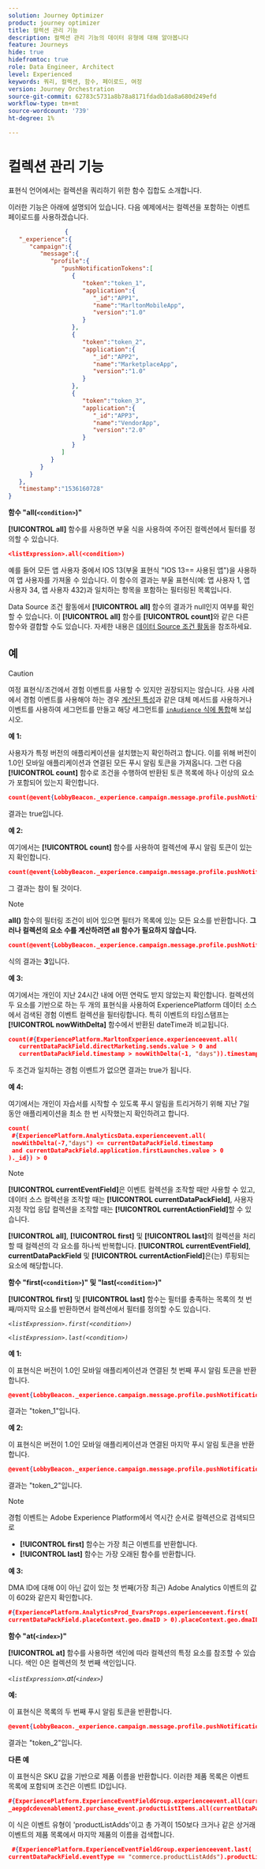 ```yaml
---
solution: Journey Optimizer
product: journey optimizer
title: 컬렉션 관리 기능
description: 컬렉션 관리 기능의 데이터 유형에 대해 알아봅니다
feature: Journeys
hide: true
hidefromtoc: true
role: Data Engineer, Architect
level: Experienced
keywords: 쿼리, 컬렉션, 함수, 페이로드, 여정
version: Journey Orchestration
source-git-commit: 62783c5731a8b78a8171fdadb1da8a680d249efd
workflow-type: tm+mt
source-wordcount: '739'
ht-degree: 1%

---
```


# 컬렉션 관리 기능

표현식 언어에서는 컬렉션을 쿼리하기 위한 함수 집합도 소개합니다.

이러한 기능은 아래에 설명되어 있습니다. 다음 예제에서는 컬렉션을 포함하는 이벤트 페이로드를 사용하겠습니다.

```json
                { 
   "_experience":{ 
      "campaign":{ 
         "message":{ 
            "profile":{ 
               "pushNotificationTokens":[ 
                  { 
                     "token":"token_1",
                     "application":{ 
                        "_id":"APP1",
                        "name":"MarltonMobileApp",
                        "version":"1.0"
                     }
                  },
                  { 
                     "token":"token_2",
                     "application":{ 
                        "_id":"APP2",
                        "name":"MarketplaceApp",
                        "version":"1.0"
                     }
                  },
                  { 
                     "token":"token_3",
                     "application":{ 
                        "_id":"APP3",
                        "name":"VendorApp",
                        "version":"2.0"
                     }
                  }
               ]
            }
         }
      }
   },
   "timestamp":"1536160728"
}
```

**함수 &quot;all(`<condition>`)&quot;**

**[!UICONTROL all]** 함수를 사용하면 부울 식을 사용하여 주어진 컬렉션에서 필터를 정의할 수 있습니다.

```json
<listExpression>.all(<condition>)
```

예를 들어 모든 앱 사용자 중에서 IOS 13(부울 표현식 &quot;IOS 13== 사용된 앱&quot;)을 사용하여 앱 사용자를 가져올 수 있습니다. 이 함수의 결과는 부울 표현식(예: 앱 사용자 1, 앱 사용자 34, 앱 사용자 432)과 일치하는 항목을 포함하는 필터링된 목록입니다.

Data Source 조건 활동에서 **[!UICONTROL all]** 함수의 결과가 null인지 여부를 확인할 수 있습니다. 이 **[!UICONTROL all]** 함수를 **[!UICONTROL count]**&#x200B;와 같은 다른 함수와 결합할 수도 있습니다. 자세한 내용은 [데이터 Source 조건 활동](../condition-activity.md#data_source_condition)을 참조하세요.


## 예

>[!CAUTION]
>
>여정 표현식/조건에서 경험 이벤트를 사용할 수 있지만 권장되지는 않습니다. 사용 사례에서 경험 이벤트를 사용해야 하는 경우 [계산된 특성](../../audience/computed-attributes.md)과 같은 대체 메서드를 사용하거나 이벤트를 사용하여 세그먼트를 만들고 해당 세그먼트를 [`inAudience` 식에 통합](../../building-journeys/functions/functioninaudience.md)해 보십시오.

**예 1:**

사용자가 특정 버전의 애플리케이션을 설치했는지 확인하려고 합니다. 이를 위해 버전이 1.0인 모바일 애플리케이션과 연결된 모든 푸시 알림 토큰을 가져옵니다. 그런 다음 **[!UICONTROL count]** 함수로 조건을 수행하여 반환된 토큰 목록에 하나 이상의 요소가 포함되어 있는지 확인합니다.

```json
count(@event{LobbyBeacon._experience.campaign.message.profile.pushNotificationTokens.all(currentEventField.application.version == "1.0").token}) > 0
```

결과는 true입니다.

**예 2:**

여기에서는 **[!UICONTROL count]** 함수를 사용하여 컬렉션에 푸시 알림 토큰이 있는지 확인합니다.

```json
count(@event{LobbyBeacon._experience.campaign.message.profile.pushNotificationTokens.all().token}) > 0
```

그 결과는 참이 될 것이다.

<!--Alternatively, you can check if there is no token in the collection:

   ```json
   count(@event{LobbyBeacon._experience.campaign.message.profile.pushNotificationTokens.all().token}) == 0
   ```

The result will be false.

Here we use the count function in a condition to count the number of push notification tokens in the event.

`count(@event{LobbyBeacon._experience.campaign.message.profile.pushNotificationTokens.all().token})`

The result is true.

Note that when the condition in the **all()** function is empty, the filter will return all the elements in the list. Hence, the expression above is equivalent to:

`count(@event{LobbyBeacon._experience.campaign.message.profile.pushNotificationTokens.application.name})`

In both cases, the result of the expression is **3**.

A query of experience events recorded on the Adobe Experience Platform may or may not include the current event that triggered the current Journey. This will depend on the relative processing time with which [!DNL Journey Orchestration] sees an event and started evaluating conditions, versus the time it takes for that event to be ingested into the Adobe Experience Platform. For example, when using the .all() syntax to query experience events from the Adobe Experience Platform, we recommend enforcing the exclusion of the current event (by requiring an
earlier timestamp) in order to only consider prior events.-->

>[!NOTE]
>
>**all()** 함수의 필터링 조건이 비어 있으면 필터가 목록에 있는 모든 요소를 반환합니다. **그러나 컬렉션의 요소 수를 계산하려면 all 함수가 필요하지 않습니다.**


```json
count(@event{LobbyBeacon._experience.campaign.message.profile.pushNotificationTokens.token})
```

식의 결과는 **3**&#x200B;입니다.

**예 3:**

여기에서는 개인이 지난 24시간 내에 어떤 연락도 받지 않았는지 확인합니다. 컬렉션의 두 요소를 기반으로 하는 두 개의 표현식을 사용하여 ExperiencePlatform 데이터 소스에서 검색된 경험 이벤트 컬렉션을 필터링합니다. 특히 이벤트의 타임스탬프는 **[!UICONTROL nowWithDelta]** 함수에서 반환된 dateTime과 비교됩니다.

```json
count(#{ExperiencePlatform.MarltonExperience.experienceevent.all(
   currentDataPackField.directMarketing.sends.value > 0 and
   currentDataPackField.timestamp > nowWithDelta(-1, "days")).timestamp}) == 0
```

두 조건과 일치하는 경험 이벤트가 없으면 결과는 true가 됩니다.

**예 4:**

여기에서는 개인이 자습서를 시작할 수 있도록 푸시 알림을 트리거하기 위해 지난 7일 동안 애플리케이션을 최소 한 번 시작했는지 확인하려고 합니다.

```json
count(
 #{ExperiencePlatform.AnalyticsData.experienceevent.all(
 nowWithDelta(-7,"days") <= currentDataPackField.timestamp
 and currentDataPackField.application.firstLaunches.value > 0
)._id}) > 0
```

<!--**"All + Count" example 4:** here we use the count function in a boolean expression to see if there is push notification tokens in the collection.

`count(@event{LobbyBeacon._experience.campaign.message.profile.pushNotificationTokens.all().application.name}) > 0`

The result will be:

`true`

Alternatively, you can check if there is NO token in the collection:

`count(@event{LobbyBeacon._experience.campaign.message.profile.pushNotificationTokens.all().application.name}) =0`

The result will be:

`false`-->

>[!NOTE]
>
>**[!UICONTROL currentEventField]**&#x200B;은 이벤트 컬렉션을 조작할 때만 사용할 수 있고, 데이터 소스 컬렉션을 조작할 때는 **[!UICONTROL currentDataPackField]**, 사용자 지정 작업 응답 컬렉션을 조작할 때는 **[!UICONTROL currentActionField]**&#x200B;할 수 있습니다.
>
>**[!UICONTROL all]**, **[!UICONTROL first]** 및 **[!UICONTROL last]**&#x200B;의 컬렉션을 처리할 때 컬렉션의 각 요소를 하나씩 반복합니다. **[!UICONTROL currentEventField]**, **currentDataPackField** 및 **[!UICONTROL currentActionField]**&#x200B;은(는) 루핑되는 요소에 해당합니다.

**함수 &quot;first(`<condition>`)&quot; 및 &quot;last(`<condition>`)&quot;**

**[!UICONTROL first]** 및 **[!UICONTROL last]** 함수는 필터를 충족하는 목록의 첫 번째/마지막 요소를 반환하면서 컬렉션에서 필터를 정의할 수도 있습니다.

_`<listExpression>.first(<condition>)`_

_`<listExpression>.last(<condition>)`_

**예 1:**

이 표현식은 버전이 1.0인 모바일 애플리케이션과 연결된 첫 번째 푸시 알림 토큰을 반환합니다.

```json
@event{LobbyBeacon._experience.campaign.message.profile.pushNotificationTokens.first(currentEventField.application.version == "1.0").token
```

결과는 &quot;token_1&quot;입니다.

**예 2:**

이 표현식은 버전이 1.0인 모바일 애플리케이션과 연결된 마지막 푸시 알림 토큰을 반환합니다.

```json
@event{LobbyBeacon._experience.campaign.message.profile.pushNotificationTokens.last(currentEventField.application.version == "1.0").token}
```

결과는 &quot;token_2&quot;입니다.

>[!NOTE]
>
>경험 이벤트는 Adobe Experience Platform에서 역시간 순서로 컬렉션으로 검색되므로
>
>* **[!UICONTROL first]** 함수는 가장 최근 이벤트를 반환합니다.
>* **[!UICONTROL last]** 함수는 가장 오래된 함수를 반환합니다.

**예 3:**

DMA ID에 대해 0이 아닌 값이 있는 첫 번째(가장 최근) Adobe Analytics 이벤트의 값이 602와 같은지 확인합니다.

```json
#{ExperiencePlatform.AnalyticsProd_EvarsProps.experienceevent.first(
currentDataPackField.placeContext.geo.dmaID > 0).placeContext.geo.dmaID} == 602
```

**함수 &quot;at(`<index>`)&quot;**

**[!UICONTROL at]** 함수를 사용하면 색인에 따라 컬렉션의 특정 요소를 참조할 수 있습니다.
색인 0은 컬렉션의 첫 번째 색인입니다.

_`<listExpression>`.at(`<index>`)_

**예:**

이 표현식은 목록의 두 번째 푸시 알림 토큰을 반환합니다.

```json
@event{LobbyBeacon._experience.campaign.message.profile.pushNotificationTokens.at(1).token}
```

결과는 &quot;token_2&quot;입니다.

**다른 예**

이 표현식은 SKU 값을 기반으로 제품 이름을 반환합니다. 이러한 제품 목록은 이벤트 목록에 포함되며 조건은 이벤트 ID입니다.

```json
#{ExperiencePlatform.ExperienceEventFieldGroup.experienceevent.all(currentDataPackField._aepgdcdevenablement2.purchase_event.receipt_nbr == "10-337-4016"). 
_aepgdcdevenablement2.purchase_event.productListItems.all(currentDataPackField.SKU == "AB17 1234 1775 19DT B4DR 8HDK 762").name}
```

이 식은 이벤트 유형이 &#39;productListAdds&#39;이고 총 가격이 150보다 크거나 같은 상거래 이벤트의 제품 목록에서 마지막 제품의 이름을 검색합니다.

```json
 #{ExperiencePlatform.ExperienceEventFieldGroup.experienceevent.last(
currentDataPackField.eventType == "commerce.productListAdds").productListItems.last(currentDataPackField.priceTotal >= 150).name}
```
